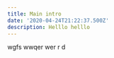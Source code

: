 ```yaml
---
title: Main intro
date: '2020-04-24T21:22:37.500Z'
description: Helllo helllo
---
```

wgfs wwqer wer r d